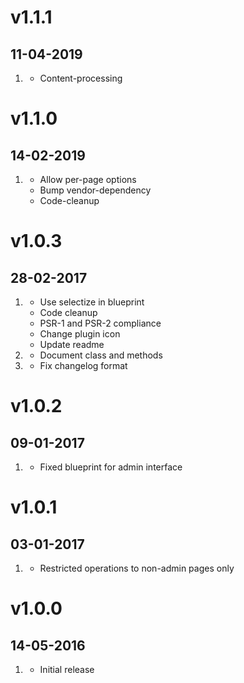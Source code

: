 # v1.1.1

## 11-04-2019

1. [](#bugfix)
   - Content-processing

# v1.1.0

## 14-02-2019

1. [](#improved)
   - Allow per-page options
   - Bump vendor-dependency
   - Code-cleanup

# v1.0.3

## 28-02-2017

1. [](#improved)
   - Use selectize in blueprint
   - Code cleanup
   - PSR-1 and PSR-2 compliance
   - Change plugin icon
   - Update readme
2. [](#new)
   - Document class and methods
3. [](#bugfix)
   - Fix changelog format

# v1.0.2

## 09-01-2017

1. [](#bugfix)
   - Fixed blueprint for admin interface

# v1.0.1

## 03-01-2017

1. [](#bugfix)
   - Restricted operations to non-admin pages only

# v1.0.0

## 14-05-2016

1. [](#new)
   - Initial release
